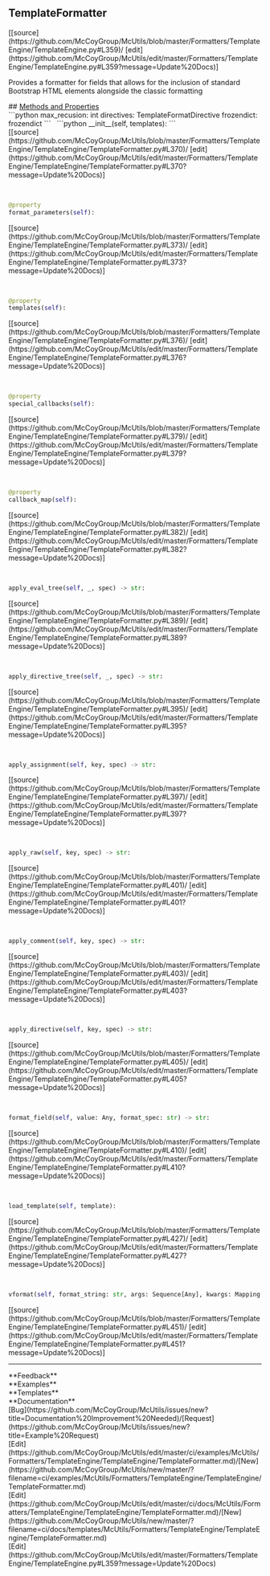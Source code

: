 ## <a id="McUtils.Formatters.TemplateEngine.TemplateEngine.TemplateFormatter">TemplateFormatter</a> 

<div class="docs-source-link" markdown="1">
[[source](https://github.com/McCoyGroup/McUtils/blob/master/Formatters/TemplateEngine/TemplateEngine.py#L359)/
[edit](https://github.com/McCoyGroup/McUtils/edit/master/Formatters/TemplateEngine/TemplateEngine.py#L359?message=Update%20Docs)]
</div>

Provides a formatter for fields that allows for
the inclusion of standard Bootstrap HTML elements
alongside the classic formatting







<div class="collapsible-section">
 <div class="collapsible-section collapsible-section-header" markdown="1">
## <a class="collapse-link" data-toggle="collapse" href="#methods" markdown="1"> Methods and Properties</a> <a class="float-right" data-toggle="collapse" href="#methods"><i class="fa fa-chevron-down"></i></a>
 </div>
 <div class="collapsible-section collapsible-section-body collapse show" id="methods" markdown="1">
 ```python
max_recusion: int
directives: TemplateFormatDirective
frozendict: frozendict
```
<a id="McUtils.Formatters.TemplateEngine.TemplateEngine.TemplateFormatter.__init__" class="docs-object-method">&nbsp;</a> 
```python
__init__(self, templates): 
```
<div class="docs-source-link" markdown="1">
[[source](https://github.com/McCoyGroup/McUtils/blob/master/Formatters/TemplateEngine/TemplateEngine/TemplateFormatter.py#L370)/
[edit](https://github.com/McCoyGroup/McUtils/edit/master/Formatters/TemplateEngine/TemplateEngine/TemplateFormatter.py#L370?message=Update%20Docs)]
</div>


<a id="McUtils.Formatters.TemplateEngine.TemplateEngine.TemplateFormatter.format_parameters" class="docs-object-method">&nbsp;</a> 
```python
@property
format_parameters(self): 
```
<div class="docs-source-link" markdown="1">
[[source](https://github.com/McCoyGroup/McUtils/blob/master/Formatters/TemplateEngine/TemplateEngine/TemplateFormatter.py#L373)/
[edit](https://github.com/McCoyGroup/McUtils/edit/master/Formatters/TemplateEngine/TemplateEngine/TemplateFormatter.py#L373?message=Update%20Docs)]
</div>


<a id="McUtils.Formatters.TemplateEngine.TemplateEngine.TemplateFormatter.templates" class="docs-object-method">&nbsp;</a> 
```python
@property
templates(self): 
```
<div class="docs-source-link" markdown="1">
[[source](https://github.com/McCoyGroup/McUtils/blob/master/Formatters/TemplateEngine/TemplateEngine/TemplateFormatter.py#L376)/
[edit](https://github.com/McCoyGroup/McUtils/edit/master/Formatters/TemplateEngine/TemplateEngine/TemplateFormatter.py#L376?message=Update%20Docs)]
</div>


<a id="McUtils.Formatters.TemplateEngine.TemplateEngine.TemplateFormatter.special_callbacks" class="docs-object-method">&nbsp;</a> 
```python
@property
special_callbacks(self): 
```
<div class="docs-source-link" markdown="1">
[[source](https://github.com/McCoyGroup/McUtils/blob/master/Formatters/TemplateEngine/TemplateEngine/TemplateFormatter.py#L379)/
[edit](https://github.com/McCoyGroup/McUtils/edit/master/Formatters/TemplateEngine/TemplateEngine/TemplateFormatter.py#L379?message=Update%20Docs)]
</div>


<a id="McUtils.Formatters.TemplateEngine.TemplateEngine.TemplateFormatter.callback_map" class="docs-object-method">&nbsp;</a> 
```python
@property
callback_map(self): 
```
<div class="docs-source-link" markdown="1">
[[source](https://github.com/McCoyGroup/McUtils/blob/master/Formatters/TemplateEngine/TemplateEngine/TemplateFormatter.py#L382)/
[edit](https://github.com/McCoyGroup/McUtils/edit/master/Formatters/TemplateEngine/TemplateEngine/TemplateFormatter.py#L382?message=Update%20Docs)]
</div>


<a id="McUtils.Formatters.TemplateEngine.TemplateEngine.TemplateFormatter.apply_eval_tree" class="docs-object-method">&nbsp;</a> 
```python
apply_eval_tree(self, _, spec) -> str: 
```
<div class="docs-source-link" markdown="1">
[[source](https://github.com/McCoyGroup/McUtils/blob/master/Formatters/TemplateEngine/TemplateEngine/TemplateFormatter.py#L389)/
[edit](https://github.com/McCoyGroup/McUtils/edit/master/Formatters/TemplateEngine/TemplateEngine/TemplateFormatter.py#L389?message=Update%20Docs)]
</div>


<a id="McUtils.Formatters.TemplateEngine.TemplateEngine.TemplateFormatter.apply_directive_tree" class="docs-object-method">&nbsp;</a> 
```python
apply_directive_tree(self, _, spec) -> str: 
```
<div class="docs-source-link" markdown="1">
[[source](https://github.com/McCoyGroup/McUtils/blob/master/Formatters/TemplateEngine/TemplateEngine/TemplateFormatter.py#L395)/
[edit](https://github.com/McCoyGroup/McUtils/edit/master/Formatters/TemplateEngine/TemplateEngine/TemplateFormatter.py#L395?message=Update%20Docs)]
</div>


<a id="McUtils.Formatters.TemplateEngine.TemplateEngine.TemplateFormatter.apply_assignment" class="docs-object-method">&nbsp;</a> 
```python
apply_assignment(self, key, spec) -> str: 
```
<div class="docs-source-link" markdown="1">
[[source](https://github.com/McCoyGroup/McUtils/blob/master/Formatters/TemplateEngine/TemplateEngine/TemplateFormatter.py#L397)/
[edit](https://github.com/McCoyGroup/McUtils/edit/master/Formatters/TemplateEngine/TemplateEngine/TemplateFormatter.py#L397?message=Update%20Docs)]
</div>


<a id="McUtils.Formatters.TemplateEngine.TemplateEngine.TemplateFormatter.apply_raw" class="docs-object-method">&nbsp;</a> 
```python
apply_raw(self, key, spec) -> str: 
```
<div class="docs-source-link" markdown="1">
[[source](https://github.com/McCoyGroup/McUtils/blob/master/Formatters/TemplateEngine/TemplateEngine/TemplateFormatter.py#L401)/
[edit](https://github.com/McCoyGroup/McUtils/edit/master/Formatters/TemplateEngine/TemplateEngine/TemplateFormatter.py#L401?message=Update%20Docs)]
</div>


<a id="McUtils.Formatters.TemplateEngine.TemplateEngine.TemplateFormatter.apply_comment" class="docs-object-method">&nbsp;</a> 
```python
apply_comment(self, key, spec) -> str: 
```
<div class="docs-source-link" markdown="1">
[[source](https://github.com/McCoyGroup/McUtils/blob/master/Formatters/TemplateEngine/TemplateEngine/TemplateFormatter.py#L403)/
[edit](https://github.com/McCoyGroup/McUtils/edit/master/Formatters/TemplateEngine/TemplateEngine/TemplateFormatter.py#L403?message=Update%20Docs)]
</div>


<a id="McUtils.Formatters.TemplateEngine.TemplateEngine.TemplateFormatter.apply_directive" class="docs-object-method">&nbsp;</a> 
```python
apply_directive(self, key, spec) -> str: 
```
<div class="docs-source-link" markdown="1">
[[source](https://github.com/McCoyGroup/McUtils/blob/master/Formatters/TemplateEngine/TemplateEngine/TemplateFormatter.py#L405)/
[edit](https://github.com/McCoyGroup/McUtils/edit/master/Formatters/TemplateEngine/TemplateEngine/TemplateFormatter.py#L405?message=Update%20Docs)]
</div>


<a id="McUtils.Formatters.TemplateEngine.TemplateEngine.TemplateFormatter.format_field" class="docs-object-method">&nbsp;</a> 
```python
format_field(self, value: Any, format_spec: str) -> str: 
```
<div class="docs-source-link" markdown="1">
[[source](https://github.com/McCoyGroup/McUtils/blob/master/Formatters/TemplateEngine/TemplateEngine/TemplateFormatter.py#L410)/
[edit](https://github.com/McCoyGroup/McUtils/edit/master/Formatters/TemplateEngine/TemplateEngine/TemplateFormatter.py#L410?message=Update%20Docs)]
</div>


<a id="McUtils.Formatters.TemplateEngine.TemplateEngine.TemplateFormatter.load_template" class="docs-object-method">&nbsp;</a> 
```python
load_template(self, template): 
```
<div class="docs-source-link" markdown="1">
[[source](https://github.com/McCoyGroup/McUtils/blob/master/Formatters/TemplateEngine/TemplateEngine/TemplateFormatter.py#L427)/
[edit](https://github.com/McCoyGroup/McUtils/edit/master/Formatters/TemplateEngine/TemplateEngine/TemplateFormatter.py#L427?message=Update%20Docs)]
</div>


<a id="McUtils.Formatters.TemplateEngine.TemplateEngine.TemplateFormatter.vformat" class="docs-object-method">&nbsp;</a> 
```python
vformat(self, format_string: str, args: Sequence[Any], kwargs: Mapping[str, Any]): 
```
<div class="docs-source-link" markdown="1">
[[source](https://github.com/McCoyGroup/McUtils/blob/master/Formatters/TemplateEngine/TemplateEngine/TemplateFormatter.py#L451)/
[edit](https://github.com/McCoyGroup/McUtils/edit/master/Formatters/TemplateEngine/TemplateEngine/TemplateFormatter.py#L451?message=Update%20Docs)]
</div>
 </div>
</div>












---


<div markdown="1" class="text-secondary">
<div class="container">
  <div class="row">
   <div class="col" markdown="1">
**Feedback**   
</div>
   <div class="col" markdown="1">
**Examples**   
</div>
   <div class="col" markdown="1">
**Templates**   
</div>
   <div class="col" markdown="1">
**Documentation**   
</div>
   <div class="col" markdown="1">
   
</div>
   <div class="col" markdown="1">
   
</div>
   <div class="col" markdown="1">
   
</div>
</div>
  <div class="row">
   <div class="col" markdown="1">
[Bug](https://github.com/McCoyGroup/McUtils/issues/new?title=Documentation%20Improvement%20Needed)/[Request](https://github.com/McCoyGroup/McUtils/issues/new?title=Example%20Request)   
</div>
   <div class="col" markdown="1">
[Edit](https://github.com/McCoyGroup/McUtils/edit/master/ci/examples/McUtils/Formatters/TemplateEngine/TemplateEngine/TemplateFormatter.md)/[New](https://github.com/McCoyGroup/McUtils/new/master/?filename=ci/examples/McUtils/Formatters/TemplateEngine/TemplateEngine/TemplateFormatter.md)   
</div>
   <div class="col" markdown="1">
[Edit](https://github.com/McCoyGroup/McUtils/edit/master/ci/docs/McUtils/Formatters/TemplateEngine/TemplateEngine/TemplateFormatter.md)/[New](https://github.com/McCoyGroup/McUtils/new/master/?filename=ci/docs/templates/McUtils/Formatters/TemplateEngine/TemplateEngine/TemplateFormatter.md)   
</div>
   <div class="col" markdown="1">
[Edit](https://github.com/McCoyGroup/McUtils/edit/master/Formatters/TemplateEngine/TemplateEngine.py#L359?message=Update%20Docs)   
</div>
   <div class="col" markdown="1">
   
</div>
   <div class="col" markdown="1">
   
</div>
   <div class="col" markdown="1">
   
</div>
</div>
</div>
</div>
